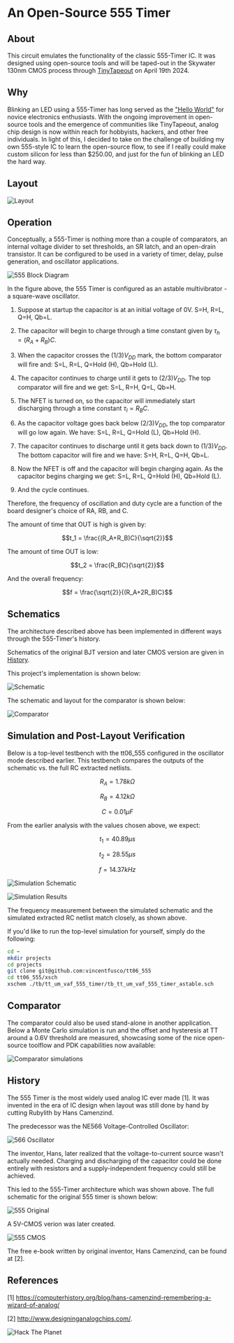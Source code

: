 # An Open-Source 555 Timer #

## About ##
This circuit emulates the functionality of the classic 555-Timer IC. It was designed using open-source tools and will be taped-out in the Skywater 130nm CMOS process through [TinyTapeout](https://app.tinytapeout.com/shuttles/tt06) on April 19th 2024.
 
## Why ##
 
Blinking an LED using a 555-Timer has long served as the ["Hello World"](https://en.wikipedia.org/wiki/%22Hello,_World!%22_program) for novice electronics enthusiasts. With the ongoing improvement in open-source tools and the emergence of communities like TinyTapeout, analog chip design is now within reach for hobbyists, hackers, and other free individuals. In light of this, I decided to take on the challenge of building my own 555-style IC to learn the open-source flow, to see if I really could make custom silicon for less than $250.00, and just for the fun of blinking an LED the hard way.
 
## Layout ##
![Layout](./docs/555_layout.png)

## Operation ##

Conceptually, a 555-Timer is nothing more than a couple of comparators, an internal voltage divider to set thresholds, an SR latch, and an open-drain transistor. It can be configured to be used in a variety
of timer, delay, pulse generation, and oscillator applications.

![555 Block Diagram](./docs/555_system_diagram.PNG)

In the figure above, the 555 Timer is configured as an astable multivibrator - a square-wave oscillator.

1. Suppose at startup the capacitor is at an initial voltage of 0V. S=H, R=L, Q=H, Qb=L. 

2. The capacitor will begin to charge through a time constant given by $\tau_h = (R_A+R_B)C$.

3.  When the capacitor crosses the $(1/3)V_{DD}$ mark, the bottom comparator will fire and: S=L, R=L, Q=Hold (H), Qb=Hold (L).

4. The capacitor continues to charge until it gets to $(2/3)V_{DD}$. The top comparator will fire and we get: S=L, R=H, Q=L, Qb=H.

5. The NFET is turned on, so the capacitor will immediately start discharging through a time constant $\tau_l = R_BC$.

6. As the capacitor voltage goes back below $(2/3)V_{DD}$, the top comparator will go low again. We have: S=L, R=L, Q=Hold (L), Qb=Hold (H).

7. The capacitor continues to discharge until it gets back down to $(1/3)V_{DD}$. The bottom capacitor will fire and we have: S=H, R=L, Q=H, Qb=L.

8. Now the NFET is off and the capacitor will begin charging again. As the capacitor begins charging we get: S=L, R=L, Q=Hold (H), Qb=Hold (L).

9. And the cycle continues.

Therefore, the frequency of oscillation and duty cycle are a function of the board designer's choice of RA, RB, and C. 

The amount of time that OUT is high is given by:

$$t_1 = \frac{(R_A+R_B)C}{\sqrt{2}}$$

The amount of time OUT is low:

$$t_2 = \frac{R_BC}{\sqrt{2}}$$

And the overall frequency:

$$f = \frac{\sqrt{2}}{(R_A+2R_B)C}$$

## Schematics ##

The architecture described above has been implemented in different ways through the 555-Timer's history. 

Schematics of the original BJT version and later CMOS version are given in [History](#history).

This project's implementation is shown below:

![Schematic](./docs/timer_core_schematic.PNG)

The schematic and layout for the comparator is shown below:

![Comparator](./docs/comp_p_schem_vs_layout.PNG)

## Simulation and Post-Layout Verification ##

Below is a top-level testbench with the tt06_555 configured in the oscillator mode described earlier. This testbench compares the outputs of the schematic vs. the full RC extracted netlists.

$$R_A = 1.78k\Omega$$

$$R_B = 4.12k\Omega$$

$$C = 0.01\mu F$$

From the earlier analysis with the values chosen above, we expect:

$$t_1 = 40.89\mu s$$

$$t_2 = 28.55\mu s$$

$$ f = 14.37kHz$$

![Simulation Schematic](./docs/tb_tt_um_vaf_555_timer_astable_schematic.PNG)

![Simulation Results](./docs/tb_tt_um_vaf_555_timer_astable_results.png)

The frequency measurement between the simulated schematic and the simulated extracted RC netlist match closely, as shown above.

If you'd like to run the top-level simulation for yourself, simply do the following:

``` bash
cd ~
mkdir projects
cd projects
git clone git@github.com:vincentfusco/tt06_555
cd tt06_555/xsch
xschem ./tb/tt_um_vaf_555_timer/tb_tt_um_vaf_555_timer_astable.sch
```

## Comparator ##

The comparator could also be used stand-alone in another application. Below a Monte Carlo simulation is run and the offset and hysteresis at TT around a 0.6V threshold are measured, showcasing some of the nice open-source toolflow and PDK capabilities now available:

![Comparator simulations](./docs/comp_p_simulations.PNG)

## History ##

The 555 Timer is the most widely used analog IC ever made [1]. It was invented in the era of IC design when layout was still done by hand by cutting Rubylith by Hans Camenzind.

The predecessor was the NE566 Voltage-Controlled Oscillator:

![566 Oscillator](./docs/566_oscillator.PNG)

The inventor, Hans, later realized that the voltage-to-current source wasn't actually needed. Charging and discharging of the capacitor could be done entirely with resistors and a supply-independent frequency could still be achieved. 

This led to the 555-Timer architecture which was shown above. The full schematic for the original 555 timer is shown below:

![555 Original](./docs/555_original.PNG)

A 5V-CMOS verion was later created.

![555 CMOS](./docs/555_cmos.PNG)

The free e-book written by original inventor, Hans Camenzind, can be found at [2].

## References ##

[1] https://computerhistory.org/blog/hans-camenzind-remembering-a-wizard-of-analog/

[2] http://www.designinganalogchips.com/.

![Hack The Planet](./docs/gibson.PNG)
